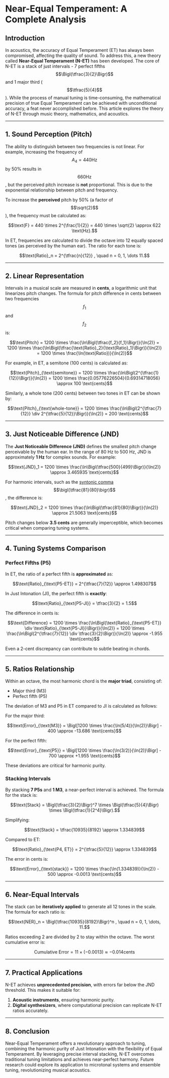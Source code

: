 # Near-Equal Temperament: A Complete Analysis

## Introduction

In acoustics, the accuracy of Equal Temperament (ET) has always been compromised, affecting the quality of sound. To address this, a new theory called **Near-Equal Temperament (N-ET)** has been developed. The core of N-ET is a stack of just intervals - 7 perfect fifths $$\Bigl(\tfrac{3}{2}\Bigr)$$ and 1 major third ($$\tfrac{5}{4}$$). While the process of manual tuning is time-consuming, the mathematical precision of true Equal Temperament can be achieved with unconditional accuracy, a feat never accomplished before. This article explores the theory of N-ET through music theory, mathematics, and acoustics.

---

## 1. Sound Perception (Pitch)

The ability to distinguish between two frequencies is not linear. For example, increasing the frequency of $$A_4 = 440 \text{Hz}$$ by 50% results in $$660 \text{Hz}$$, but the perceived pitch increase is **not** proportional. This is due to the exponential relationship between pitch and frequency.

To increase the **perceived** pitch by 50% (a factor of $$\sqrt{2}$$), the frequency must be calculated as:

```math
\text{F} = 440 \times 2^{\frac{1}{2}} = 440 \times \sqrt{2} \approx 622 \text{Hz}.
```

In ET, frequencies are calculated to divide the octave into 12 equally spaced tones (as perceived by the human ear). The ratio for each tone is:

```math
\text{Ratio}_n = 2^{\tfrac{n}{12}} , \quad n = 0, 1, \dots 11.
```

---

## 2. Linear Representation

Intervals in a musical scale are measured in **cents**, a logarithmic unit that linearizes pitch changes. The formula for pitch difference in cents between two frequencies $$f_1$$ and $$f_2$$ is:

```math
\text{Pitch} 
= 1200 \times \frac{\ln\Bigl(\tfrac{f_2}{f_1}\Bigr)}{\ln(2)} 
= 1200 \times \frac{\ln\Bigl(\tfrac{\text{Ratio}_2}{\text{Ratio}_1}\Bigr)}{\ln(2)} 
= 1200 \times \frac{\ln(\text{Ratio})}{\ln(2)}
```

For example, in ET, a semitone (100 cents) is calculated as:

```math
\text{Pitch}_{\text{semitone}} 
= 1200 \times \frac{\ln\Bigl(2^{\tfrac{1}{12}}\Bigr)}{\ln(2)} 
= 1200 \times \frac{0.05776226504}{0.69314718056} 
\approx 100 \text{cents}
```

Similarly, a whole tone (200 cents) between two tones in ET can be shown by:

```math
\text{Pitch}_{\text{whole-tone}} 
= 1200 \times \frac{\ln\Bigl(2^{\tfrac{7}{12}} \div 2^{\tfrac{5}{12}}\Bigr)}{\ln(2)} 
= 200 \text{cents}
```

---

## 3. Just Noticeable Difference (JND)

The **Just Noticeable Difference (JND)** defines the smallest pitch change perceivable by the human ear. In the range of 80 Hz to 500 Hz, JND is approximately **1 Hz** for complex sounds. For example:

```math
\text{JND}_1 = 1200 \times \frac{\ln\Bigl(\tfrac{500}{499}\Bigr)}{\ln(2)} \approx 3.465935 \text{cents}
```

For harmonic intervals, such as the [syntonic comma](https://en.wikipedia.org/wiki/Syntonic_comma) $$\bigl(\tfrac{81}{80}\bigr)$$, the difference is:

```math
\text{JND}_2 = 1200 \times \frac{\ln\Bigl(\tfrac{81}{80}\Bigr)}{\ln(2)} \approx 21.5063 \text{cents}
```

Pitch changes below **3.5 cents** are generally imperceptible, which becomes critical when comparing tuning systems.

---

## 4. Tuning Systems Comparison

### Perfect Fifths (P5)

In ET, the ratio of a perfect fifth is **approximated** as:

```math
\text{Ratio}_{\text{P5-ET}} = 2^{\tfrac{7}{12}} \approx 1.498307
```

In Just Intonation (JI), the perfect fifth is **exactly**:

```math
\text{Ratio}_{\text{P5-JI}} = \tfrac{3}{2} = 1.5
```

The difference in cents is:

```math
\text{Difference} = 1200 \times \frac{\ln\Bigl(\text{Ratio}_{\text{P5-ET}} \div \text{Ratio}_{\text{P5-JI}}\Bigr)}{\ln(2)}
= 1200 \times \frac{\ln\Bigl(2^{\tfrac{7}{12}} \div \tfrac{3}{2}\Bigr)}{\ln(2)} \approx -1.955 \text{cents}
```

Even a 2-cent discrepancy can contribute to subtle beating in chords.

---

## 5. Ratios Relationship

Within an octave, the most harmonic chord is the **major triad**, consisting of:

- Major third (M3)
- Perfect fifth (P5)

The deviation of M3 and P5 in ET compared to JI is calculated as follows:

For the major third:

```math
\text{Error}_{\text{M3}} = \Bigl[1200 \times \frac{\ln(5/4)}{\ln(2)}\Bigr] - 400 \approx -13.686 \text{cents}
```

For the perfect fifth:

```math
\text{Error}_{\text{P5}} = \Bigl[1200 \times \frac{\ln(3/2)}{\ln(2)}\Bigr] - 700 \approx +1.955 \text{cents}
```

These deviations are critical for harmonic purity.

### Stacking Intervals

By stacking **7 P5s** and **1 M3**, a near-perfect interval is achieved. The formula for the stack is:

```math
\text{Stack} = \Bigl(\tfrac{3}{2}\Bigr)^7 \times \Bigl(\tfrac{5}{4}\Bigr) \times \Bigl(\tfrac{1}{2^4}\Bigr).
```

Simplifying:

```math
\text{Stack} = \tfrac{10935}{8192} \approx 1.334839
```

Compared to ET:

```math
\text{Ratio}_{\text{P4, ET}} = 2^{\tfrac{5}{12}} \approx 1.334839
```

The error in cents is:

```math
\text{Error}_{\text{stack}} = 1200 \times \frac{\ln(1.334839)}{\ln(2)} - 500 \approx -0.0013 \text{cents}
```

---

## 6. Near-Equal Intervals

The stack can be **iteratively applied** to generate all 12 tones in the scale. The formula for each ratio is:

```math
\text{NER}_n = \Bigl(\tfrac{10935}{8192}\Bigr)^n , \quad n = 0, 1, \dots, 11.
```

Ratios exceeding 2 are divided by 2 to stay within the octave. The worst cumulative error is:

```math
\text{Cumulative Error} = 11 \times (-0.0013) \approx -0.014 \text{cents}
```

---

## 7. Practical Applications

N-ET achieves **unprecedented precision**, with errors far below the JND threshold. This makes it suitable for:

1. **Acoustic instruments**, ensuring harmonic purity.  
2. **Digital synthesizers**, where computational precision can replicate N-ET ratios accurately.

---

## 8. Conclusion

Near-Equal Temperament offers a revolutionary approach to tuning, combining the harmonic purity of Just Intonation with the flexibility of Equal Temperament. By leveraging precise interval stacking, N-ET overcomes traditional tuning limitations and achieves near-perfect harmony. Future research could explore its application to microtonal systems and ensemble tuning, revolutionizing musical acoustics.

